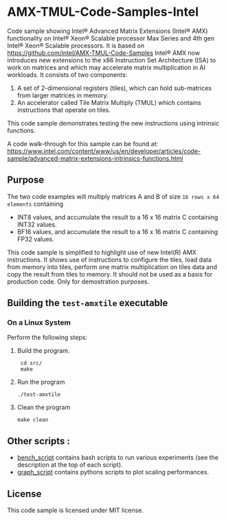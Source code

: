 # AMX-TMUL-Code-Samples-Intel
Code sample showing Intel® Advanced Matrix Extensions (Intel® AMX) functionality on Intel® Xeon® Scalable processor Max Series and 4th gen Intel® Xeon® Scalable processors.
It is based on https://github.com/intel/AMX-TMUL-Code-Samples
Intel® AMX now introduces new extensions to the x86 Instruction Set Architecture (ISA) to work on matrices and which may accelerate matrix multiplication in AI workloads. It consists of two components:

1. A set of 2-dimensional registers (tiles), which can hold sub-matrices from larger matrices in memory.
2. An accelerator called Tile Matrix Multiply (TMUL) which contains instructions that operate on tiles.

This code sample demonstrates testing the new instructions using intrinsic functions.

A code walk-through for this sample can be found at:
https://www.intel.com/content/www/us/en/developer/articles/code-sample/advanced-matrix-extensions-intrinsics-functions.html


## Purpose

The two code examples will multiply matrices A and B of size `16 rows x 64 elements` containing
- INT8 values, and accumulate the result to a 16 x 16 matrix C containing INT32 values.
- BF16 values, and accumulate the result to a 16 x 16 matrix C containing FP32 values.

This code sample is simplified to highlight use of new Intel(R) AMX instructions. It shows use of instructions to configure the tiles, load data from memory into tiles, perform one matrix multiplication on tiles data and copy the result from tiles to memory. It should not be used as a basis for production code. Only for demostration purposes.


## Building the `test-amxtile` executable 

### On a Linux System
Perform the following steps:
1. Build the program. 

   ```   
    cd src/ 
    make 
    ```

2. Run the program 

    ```
    ./test-amxtile  
    ```

3. Clean the program  
  
    ```
    make clean  
    ```

## Other scripts :

- [bench_script](bench_script) contains bash scripts to run various experiments (see the description at the top of each script).
- [graph_script](graph_script) contains pythons scripts to plot scaling performances.



## License

This code sample is licensed under MIT license.  